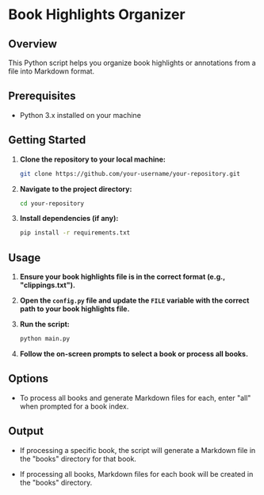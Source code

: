 # Book Highlights Organizer

## Overview

This Python script helps you organize book highlights or annotations from a file into Markdown format.

## Prerequisites

- Python 3.x installed on your machine

## Getting Started

1. **Clone the repository to your local machine:**

    ```bash
    git clone https://github.com/your-username/your-repository.git
    ```

2. **Navigate to the project directory:**

    ```bash
    cd your-repository
    ```

3. **Install dependencies (if any):**

    ```bash
    pip install -r requirements.txt
    ```

## Usage

1. **Ensure your book highlights file is in the correct format (e.g., "clippings.txt").**

2. **Open the `config.py` file and update the `FILE` variable with the correct path to your book highlights file.**

3. **Run the script:**

    ```bash
    python main.py
    ```

4. **Follow the on-screen prompts to select a book or process all books.**

## Options

- To process all books and generate Markdown files for each, enter "all" when prompted for a book index.

## Output

- If processing a specific book, the script will generate a Markdown file in the "books" directory for that book.

- If processing all books, Markdown files for each book will be created in the "books" directory.

